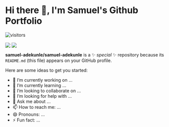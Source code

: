 # Hi there 👋, I'm Samuel's Github Portfolio

![visitors](https://visitor-badge.glitch.me/badge?page_id=samuel-adekunle.samuel-adekunle)

<a><img align="center" src="https://github-readme-stats.vercel.app/api?username=samuel-adekunle&count_private=true&show_icons=true" /></a>
<a><img align="center" src="https://github-readme-stats.vercel.app/api/top-langs/?username=samuel-adekunle&langs_count=10&hide=HTML,Jupyter%20Notebook,cuda,css,scss,cmake&exclude_repo=C-MIPS-Compiler,AdventOfCode2020,404CircuitSimulator" /></a>

**samuel-adekunle/samuel-adekunle** is a ✨ _special_ ✨ repository because its `README.md` (this file) appears on your GitHub profile.

Here are some ideas to get you started:

- 🔭 I’m currently working on ...
- 🌱 I’m currently learning ...
- 👯 I’m looking to collaborate on ...
- 🤔 I’m looking for help with ...
- 💬 Ask me about ...
- 📫 How to reach me: ...
- 😄 Pronouns: ...
- ⚡ Fun fact: ...

